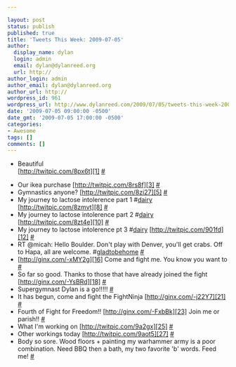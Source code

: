 ```yaml
---

layout: post
status: publish
published: true
title: 'Tweets This Week: 2009-07-05'
author:
  display_name: dylan
  login: admin
  email: dylan@dylanreed.org
  url: http://
author_login: admin
author_email: dylan@dylanreed.org
author_url: http://
wordpress_id: 961
wordpress_url: http://www.dylanreed.com/2009/07/05/tweets-this-week-2009-07-05/
date: '2009-07-05 09:00:00 -0500'
date_gmt: '2009-07-05 17:00:00 -0500'
categories:
- Awesome
tags: []
comments: []
---
```


  * Beautiful  
[http://twitpic.com/8px6t][1] [#][2]

   [1]: http://twitpic.com/8px6t
   [2]: http://twitter.com/awesomeguy/statuses/2379814002

  * Our ikea purchase [http://twitpic.com/8rs8f][3] [#][4]
  * Gymnastics anyone? [http://twitpic.com/8zi27][5] [#][6]
  * My journey to lactose intolerence part 1 #[dairy][7] [http://twitpic.com/8zmvt][8] [#][9]
  * My journey to lactose intolerence part 2 #[dairy][7] [http://twitpic.com/8zt4e][10] [#][11]
  * My journey to lactose intolerence pt 3 #[dairy][7] [http://twitpic.com/901fd][12] [#][13]
  * RT @micah: Hello Boulder. Don't play with Denver, you'll get crabs. Off to Hapa, all are welcome. #[gladtobehome][14] [#][15]
  * [http://ginx.com/-xMY2g][16] Come and fight me. You know you want to [#][17]
  * So far so good. Thanks to those that have already joined the fight [http://ginx.com/-YsBRd][18] [#][19]
  * Supergymnast Dylan is a go!!!!! [#][20]
  * It has begun, come and fight the FightNinja [http://ginx.com/-j22Y7][21] [#][22]
  * Fourth of Fight for Freedom!! [http://ginx.com/-FxbBk][23] Join me or parish!! [#][24]
  * What I'm working on [http://twitpic.com/9a2gx][25] [#][26]
  * Other workings today [http://twitpic.com/9aot5][27] [#][28]
  * Body so sore. Wood floors + painting my warhammer army is a poor combination. Need BBQ then a bath, my two favorite 'b' words. Feed me! [#][29]
  


   [3]: http://twitpic.com/8rs8f
   [4]: http://twitter.com/awesomeguy/statuses/2390543596
   [5]: http://twitpic.com/8zi27
   [6]: http://twitter.com/awesomeguy/statuses/2427114064
   [7]: http://search.twitter.com/search?q=%23dairy
   [8]: http://twitpic.com/8zmvt
   [9]: http://twitter.com/awesomeguy/statuses/2427672179
   [10]: http://twitpic.com/8zt4e
   [11]: http://twitter.com/awesomeguy/statuses/2428395453
   [12]: http://twitpic.com/901fd
   [13]: http://twitter.com/awesomeguy/statuses/2429349066
   [14]: http://search.twitter.com/search?q=%23gladtobehome
   [15]: http://twitter.com/awesomeguy/statuses/2430380179
   [16]: http://ginx.com/-xMY2g
   [17]: http://twitter.com/awesomeguy/statuses/2438384076
   [18]: http://ginx.com/-YsBRd
   [19]: http://twitter.com/awesomeguy/statuses/2439019417
   [20]: http://twitter.com/awesomeguy/statuses/2445433272
   [21]: http://ginx.com/-j22Y7
   [22]: http://twitter.com/awesomeguy/statuses/2454123425
   [23]: http://ginx.com/-FxbBk
   [24]: http://twitter.com/awesomeguy/statuses/2457032982
   [25]: http://twitpic.com/9a2gx
   [26]: http://twitter.com/awesomeguy/statuses/2471188027
   [27]: http://twitpic.com/9aot5
   [28]: http://twitter.com/awesomeguy/statuses/2472855377
   [29]: http://twitter.com/awesomeguy/statuses/2475371356

